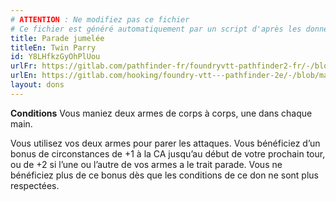 ```yaml
---
# ATTENTION : Ne modifiez pas ce fichier
# Ce fichier est généré automatiquement par un script d'après les données du module Foundry VTT officiel et de sa traduction
title: Parade jumelée
titleEn: Twin Parry
id: Y8LHfkzGyOhPlUou
urlFr: https://gitlab.com/pathfinder-fr/foundryvtt-pathfinder2-fr/-/blob/master/data/feats/Y8LHfkzGyOhPlUou.htm
urlEn: https://gitlab.com/hooking/foundry-vtt---pathfinder-2e/-/blob/master/packs/data/feats.db/twin-parry.json
layout: dons
---
```

**Conditions** Vous maniez deux armes de corps à corps, une dans chaque main.

Vous utilisez vos deux armes pour parer les attaques. Vous bénéficiez d’un bonus de circonstances de +1 à la CA jusqu’au début de votre prochain tour, ou de +2 si l’une ou l’autre de vos armes a le trait parade. Vous ne bénéficiez plus de ce bonus dès que les conditions de ce don ne sont plus respectées.
